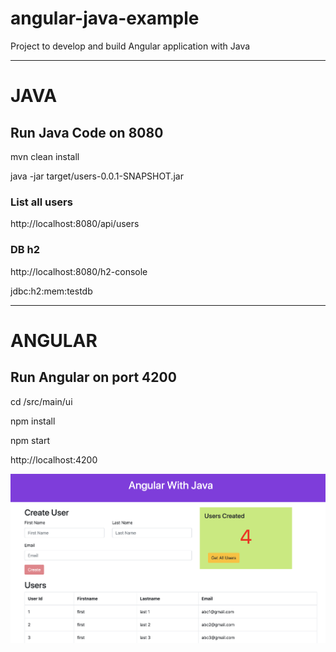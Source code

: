 # angular-java-example
Project to develop and build Angular application with Java

----------------------
# JAVA

## Run Java Code on 8080

mvn clean install

java -jar target/users-0.0.1-SNAPSHOT.jar

### List all users

http://localhost:8080/api/users

### DB h2

http://localhost:8080/h2-console

jdbc:h2:mem:testdb

----------------------
# ANGULAR

## Run Angular on port 4200

cd /src/main/ui

npm install

npm start

http://localhost:4200

![alt text](https://github.com/jacarrete/angular-java-example/blob/master/screenshot.png?raw=true)